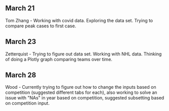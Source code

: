 ## March 21

Tom Zhang - Working with covid data. Exploring the data set. Trying to compare peak cases to first case.

## March 23

Zetterquist - Trying to figure out data set. Working with NHL data. Thinking of doing a Plotly graph comparing teams over time.

## March 28

Wood - Currently trying to figure out how to change the inputs based on competition (suggested different tabs for each), also working to solve an issue with "NAs" in year based on competition, suggested subsetting based on competition input.